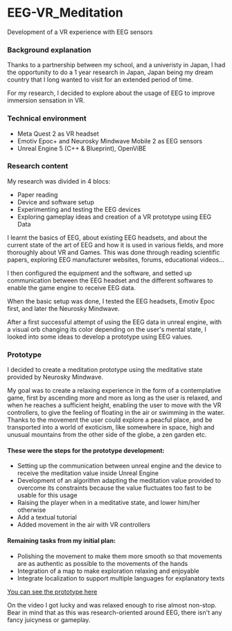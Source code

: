 # EEG-VR_Meditation
Development of a VR experience with EEG sensors

### Background explanation
Thanks to a partnership between my school, and a univeristy in Japan, I had the opportunity to do a 1 year research in Japan, Japan being my dream country that I long wanted to visit for an extended period of time.

For my research, I decided to explore about the usage of EEG to improve immersion sensation in VR.

### Technical environment
- Meta Quest 2 as VR headset
- Emotiv Epoc+ and Neurosky Mindwave Mobile 2 as EEG sensors
- Unreal Engine 5 (C++ & Blueprint), OpenViBE

### Research content
My research was divided in 4 blocs:
- Paper reading
- Device and software setup
- Experimenting and testing the EEG devices
- Exploring gameplay ideas and creation of a VR prototype using EEG Data


I learnt the basics of EEG, about existing EEG headsets, and about the current state of the art of EEG and how it is used in various fields, and more thoroughly about VR and Games.
This was done through reading scientific papers, exploring EEG manufacturer websites, forums, educational videos...

I then configured the equipment and the software, and setted up communication between the EEG headset and the different softwares to enable the game engine to receive EEG data.

When the basic setup was done, I tested the EEG headsets, Emotiv Epoc first, and later the Neurosky Mindwave.

After a first successful attempt of using the EEG data in unreal engine, with a visual orb changing its color depending on the user's mental state, I looked into some ideas to develop a prototype using EEG values.

### Prototype
I decided to create a meditation prototype using the meditative state provided by Neurosky Mindwave.

My goal was to create a relaxing experience in the form of a contemplative game, first by ascending more and more as long as the user is relaxed, and when he reaches a sufficient height, enabling the user to move with the VR controllers, to give the feeling of floating in the air or swimming in the water. Thanks to the movement the user could explore a peacful place, and be transported into a world of exoticism, like somewhere in space, high and unusual mountains from the other side of the globe, a zen garden etc.

#### These were the steps for the prototype development:
- Setting up the communication between unreal engine and the device to receive the meditation value inside Unreal Engine
- Development of an algorithm adapting the meditation value provided to overcome its constraints because the value fluctuates too fast to be usable for this usage
- Raising the player when in a meditative state, and lower him/her otherwise
- Add a textual tutorial
- Added movement in the air with VR controllers
#### Remaining tasks from my initial plan:
- Polishing the movement to make them more smooth so that movements are as authentic as possible to the movements of the hands
- Integration of a map to make exploration relaxing and enjoyable
- Integrate localization to support multiple languages for explanatory texts

[You can see the prototype here](https://youtu.be/DAHYYUaiII8)

On the video I got lucky and was relaxed enough to rise almost non-stop.
Bear in mind that as this was research-oriented around EEG, there isn't any fancy juicyness or gameplay.
